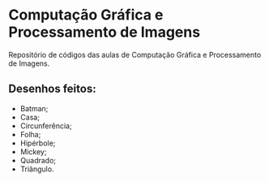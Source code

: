 # Computação Gráfica e Processamento de Imagens 
Repositório de códigos das aulas de Computação Gráfica e Processamento de Imagens.

## Desenhos feitos:
* Batman;
* Casa;
* Circunferência;
* Folha; 
* Hipérbole;
* Mickey;
* Quadrado;
* Triângulo.
